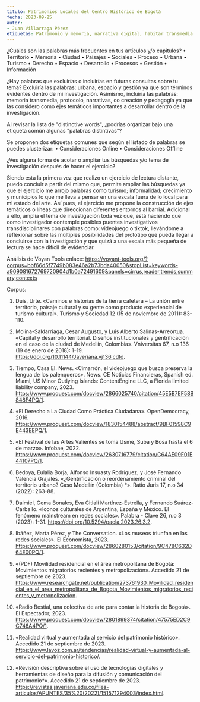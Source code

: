 ```yaml
---
titulo: Patrimonios Locales del Centro Histórico de Bogotá
fecha: 2023-09-25
autor: 
- Juan Villarraga Pérez 
etiquetas: Patrimonio y memoria, narrativa digital, habitar transmedia 
---
```



¿Cuáles son las palabras más frecuentes en tus artículos y/o capítulos?
•	Territorio
•	Memoria
•	Ciudad
•	Paisajes
•	Sociales
•	Proceso
•	Urbana
•	Turismo
•	Derecho
•	Espacio
•	Desarrollo
•	Procesos
•	Gestión
•	Información

¿Hay palabras que excluirías o incluirías en futuras consultas sobre tu tema?
Excluiría las palabras:  urbana, espacio y gestión ya que son términos evidentes dentro de mi investigación. Asimismo, incluiría las palabras: memoria transmedia, protocolo, narrativas, co creación y pedagogía ya que las considero como ejes temáticos importantes a desarrollar dentro de la investigación.  

Al revisar la lista de "distinctive words", ¿podrías organizar bajo una etiqueta común algunas "palabras distintivas"?

Se proponen dos etiquetas comunes que según el listado de palabras se puedes clusterizar:
•	Consideraciones Online 
•	Consideraciones Offline  

¿Ves alguna forma de acotar o ampliar tus búsquedas y/o tema de investigación después de hacer el ejercicio?

Siendo esta la primera vez que realizo un ejercicio de lectura distante, puedo concluir a partir del mismo que, permite ampliar las búsquedas ya que el ejercicio me arrojo palabras como turismo; informalidad; crecimiento y municipios lo que me lleva a pensar en una escala fuera de lo local para mi estado del arte. Así pues, el ejercicio me propone la construcción de ejes temáticos o líneas que direccionan diferentes entornos al barrial. Adicional a ello, amplia el tema de investigación toda vez que, está haciendo que como investigador contemple posibles puentes investigativos transdisciplinares con palabras como: videojuego o tiktok, llevándome a reflexionar sobre las múltiples posibilidades del prototipo que pueda llegar a concluirse con la investigación y que quizá a una escala más pequeña de lectura se hace difícil de evidenciar. 

Análisis de Voyan Tools enlace:  https://voyant-tools.org/?corpus=bbf66d5f7749b083e46a2b73bda40050&stopList=keywords-a909081672769720904d1b0a72491609&panels=cirrus,reader,trends,summary,contexts

Corpus: 

01. Duis, Urte. «Caminos e historias de la tierra cafetera – La unión entre territorio, paisaje cultural y su gente como producto experiencial de turismo cultural». Turismo y Sociedad 12 (15 de noviembre de 2011): 83-110.

02. Molina-Saldarriaga, Cesar Augusto, y Luis Alberto Salinas-Arreortua. «Capital y desarrollo territorial. Diseños institucionales y gentrificación en el caso de la ciudad de Medellín, Colombia». Vniversitas 67, n.o 136 (19 de enero de 2018): 1-19. https://doi.org/10.11144/Javeriana.vj136.cdtd.

03. Tiempo, Casa El. News. «Cimarrón, el videojuego que busca preserva la lengua de los palenqueros». News. CE Noticias Financieras, Spanish ed. Miami, US Minor Outlying Islands: ContentEngine LLC, a Florida limited liability company, 2023. https://www.proquest.com/docview/2866025740/citation/45E5B7EF58B848F4PQ/1.

04. «El Derecho a La Ciudad Como Práctica Ciudadana». OpenDemocracy, 2016. https://www.proquest.com/docview/1830154488/abstract/9BF01598C9E443EEPQ/1.

05. «El Festival de las Artes Valientes se toma Usme, Suba y Bosa hasta el 6 de marzo». Infobae, 2022. https://www.proquest.com/docview/2630716779/citation/C64AE09F01E44107PQ/1.

06. Bedoya, Eulalia Borja, Alfonso Insuasty Rodríguez, y José Fernando Valencia Grajales. «¿Gentrificación o reordenamiento criminal del territorio urbano? Caso Medellín (Colombia) *». Ratio Juris 17, n.o 34 (2022): 263-88.

07. Daimiel, Gema Bonales, Eva Citlali Martínez-Estrella, y Fernando Suárez-Carballo. «Iconos culturales de Argentina, España y México. El fenómeno mainstream en redes sociales». Palabra - Clave 26, n.o 3 (2023): 1-31. https://doi.org/10.5294/pacla.2023.26.3.2.

08. Ibáñez, Marta Pérez, y The Conversation. «Los museos triunfan en las redes sociales». El Economista, 2023. https://www.proquest.com/docview/2860280153/citation/9C478C632D64E00PQ/1.

09. «(PDF) Movilidad residencial en el área metropolitana de Bogotá: Movimientos migratorios recientes y metropolización». Accedido 21 de septiembre de 2023. https://www.researchgate.net/publication/273761930_Movilidad_residencial_en_el_area_metropolitana_de_Bogota_Movimientos_migratorios_recientes_y_metropolizacion.


10. «Radio Bestial, una colectiva de arte para contar la historia de Bogotá». El Espectador, 2023. https://www.proquest.com/docview/2801899374/citation/47575ED2C9C746A4PQ/1.

11. «Realidad virtual y aumentada al servicio del patrimonio histórico». Accedido 21 de septiembre de 2023. https://www.lavoz.com.ar/tendencias/realidad-virtual-y-aumentada-al-servicio-del-patrimonio-historico/.

12. «Revisión descriptiva sobre el uso de tecnologías digitales y herramientas de diseño para la difusión y comunicación del patrimonio*». Accedido 21 de septiembre de 2023. https://revistas.javeriana.edu.co/files-articulos/APUNTES/35%20(2022)/151571294003/index.html.

